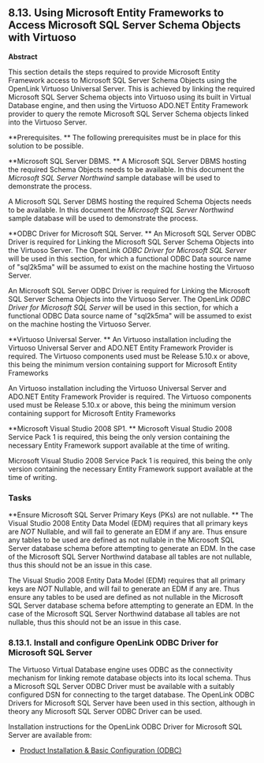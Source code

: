 <div>

<div>

<div>

<div>

## 8.13. Using Microsoft Entity Frameworks to Access Microsoft SQL Server Schema Objects with Virtuoso

</div>

<div>

<div>

**Abstract**

This section details the steps required to provide Microsoft Entity
Framework access to Microsoft SQL Server Schema Objects using the
OpenLink Virtuoso Universal Server. This is achieved by linking the
required Microsoft SQL Server Schema objects into Virtuoso using its
built in Virtual Database engine, and then using the Virtuoso ADO.NET
Entity Framework provider to query the remote Microsoft SQL Server
Schema objects linked into the Virtuoso Server.

</div>

</div>

</div>

</div>

**Prerequisites. ** The following prerequisites must be in place for
this solution to be possible.

**Microsoft SQL Server DBMS. ** A Microsoft SQL Server DBMS hosting the
required Schema Objects needs to be available. In this document the
<span class="emphasis">*Microsoft SQL Server Northwind*</span> sample
database will be used to demonstrate the process.

A Microsoft SQL Server DBMS hosting the required Schema Objects needs to
be available. In this document the <span class="emphasis">*Microsoft SQL
Server Northwind*</span> sample database will be used to demonstrate the
process.

**ODBC Driver for Microsoft SQL Server. ** An Microsoft SQL Server ODBC
Driver is required for Linking the Microsoft SQL Server Schema Objects
into the Virtuoso Server. The OpenLink <span class="emphasis">*ODBC
Driver for Microsoft SQL Server*</span> will be used in this section,
for which a functional ODBC Data source name of "sql2k5ma" will be
assumed to exist on the machine hosting the Virtuoso Server.

An Microsoft SQL Server ODBC Driver is required for Linking the
Microsoft SQL Server Schema Objects into the Virtuoso Server. The
OpenLink <span class="emphasis">*ODBC Driver for Microsoft SQL
Server*</span> will be used in this section, for which a functional ODBC
Data source name of "sql2k5ma" will be assumed to exist on the machine
hosting the Virtuoso Server.

**Virtuoso Universal Server. ** An Virtuoso installation including the
Virtuoso Universal Server and ADO.NET Entity Framework Provider is
required. The Virtuoso components used must be Release 5.10.x or above,
this being the minimum version containing support for Microsoft Entity
Frameworks

An Virtuoso installation including the Virtuoso Universal Server and
ADO.NET Entity Framework Provider is required. The Virtuoso components
used must be Release 5.10.x or above, this being the minimum version
containing support for Microsoft Entity Frameworks

**Microsoft Visual Studio 2008 SP1. ** Microsoft Visual Studio 2008
Service Pack 1 is required, this being the only version containing the
necessary Entity Framework support available at the time of writing.

Microsoft Visual Studio 2008 Service Pack 1 is required, this being the
only version containing the necessary Entity Framework support available
at the time of writing.

### Tasks

**Ensure Microsoft SQL Server Primary Keys (PKs) are not nullable. **
The Visual Studio 2008 Entity Data Model (EDM) requires that all primary
keys are <span class="emphasis">*NOT*</span> Nullable, and will fail to
generate an EDM if any are. Thus ensure any tables to be used are
defined as not nullable in the Microsoft SQL Server database schema
before attempting to generate an EDM. In the case of the Microsoft SQL
Server Northwind database all tables are not nullable, thus this should
not be an issue in this case.

The Visual Studio 2008 Entity Data Model (EDM) requires that all primary
keys are <span class="emphasis">*NOT*</span> Nullable, and will fail to
generate an EDM if any are. Thus ensure any tables to be used are
defined as not nullable in the Microsoft SQL Server database schema
before attempting to generate an EDM. In the case of the Microsoft SQL
Server Northwind database all tables are not nullable, thus this should
not be an issue in this case.

<div>

<div>

<div>

<div>

### 8.13.1. Install and configure OpenLink ODBC Driver for Microsoft SQL Server

</div>

</div>

</div>

The Virtuoso Virtual Database engine uses ODBC as the connectivity
mechanism for linking remote database objects into its local schema.
Thus a Microsoft SQL Server ODBC Driver must be available with a
suitably configured DSN for connecting to the target database. The
OpenLink ODBC Drivers for Microsoft SQL Server have been used in this
section, although in theory any Microsoft SQL Server ODBC Driver can be
used.

Installation instructions for the OpenLink ODBC Driver for Microsoft SQL
Server are available from:

<div>

- <a
  href="http://wikis.openlinksw.com/dataspace/owiki/wiki/UdaWikiWeb/InstallConfigODBC"
  class="ulink" target="_top">Product Installation &amp; Basic
  Configuration (ODBC)</a>

</div>

</div>

</div>
